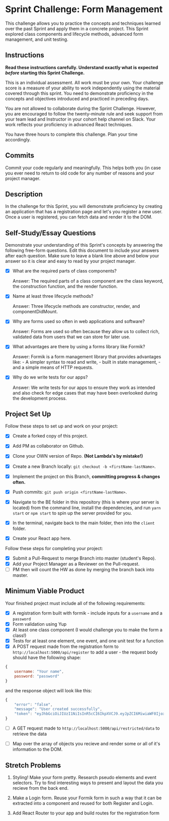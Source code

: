 # Sprint Challenge: Form Management

This challenge allows you to practice the concepts and techniques learned over the past Sprint and apply them in a concrete project. This Sprint explored class components and lifecycle methods, advanced form management, and unit testing.

## Instructions

**Read these instructions carefully. Understand exactly what is expected _before_ starting this Sprint Challenge.**

This is an individual assessment. All work must be your own. Your challenge score is a measure of your ability to work independently using the material covered through this sprint. You need to demonstrate proficiency in the concepts and objectives introduced and practiced in preceding days.

You are not allowed to collaborate during the Sprint Challenge. However, you are encouraged to follow the twenty-minute rule and seek support from your team lead and Instructor in your cohort help channel on Slack. Your work reflects your proficiency in advanced React techniques.

You have three hours to complete this challenge. Plan your time accordingly.

## Commits

Commit your code regularly and meaningfully. This helps both you (in case you ever need to return to old code for any number of reasons and your project manager.

## Description

In the challenge for this Sprint, you will demonstrate proficiency by creating an application that has a registration page and let's you register a new user. Once a user is registered, you can fetch data and render it to the DOM.

## Self-Study/Essay Questions

Demonstrate your understanding of this Sprint's concepts by answering the following free-form questions. Edit this document to include your answers after each question. Make sure to leave a blank line above and below your answer so it is clear and easy to read by your project manager.

- [X] What are the required parts of class components?

    Answer: The required parts of a class component are the class keyword, the construction function, and the render function.

- [X] Name at least three lifecycle methods?

    Answer: Three lifecycle methods are constructor, render, and componentDidMount.

- [X] Why are forms used so often in web applications and software?

    Answer: Forms are used so often because they allow us to collect rich, validated data from users that we can store for later use.

- [X] What advantages are there by using a forms library like Formik?

    Answer: Formik is a form management library that provides advantages like:
        - A simpler syntax to read and write,
        - built in state management,
        - and a simple means of HTTP requests.

- [X] Why do we write tests for our apps?

    Answer: We write tests for our apps to ensure they work as intended and also check for edge cases that may have been overlooked during the development process. 

## Project Set Up

Follow these steps to set up and work on your project:

- [X] Create a forked copy of this project.
- [X] Add PM as collaborator on Github.
- [X] Clone your OWN version of Repo. **(Not Lambda's by mistake!)**
- [X] Create a new Branch locally: `git checkout -b <firstName-lastName>`.

- [X] Implement the project on this Branch, **committing progress & changes often.**
- [X] Push commits: `git push origin <firstName-lastName>`.
- [X] Navigate to the BE folder in this repository (this is where your server is located) from the command line, install the dependencies, and run `yarn start` or `npm start` to spin up the server provided for you.
- [X] In the terminal, navigate back to the main folder, then into the `client` folder.
- [X] Create your React app here.

Follow these steps for completing your project:

- [X] Submit a Pull-Request to merge <firstName-lastName> Branch into master (student's Repo).
- [X] Add your Project Manager as a Reviewer on the Pull-request.
- [ ] PM then will count the HW as done by merging the branch back into master.

## Minimum Viable Product

Your finished project must include all of the following requirements:

- [X] A registration form built with formik - include inputs for a `username` and a `password`
- [X] Form validation using Yup
- [X] At least one class component (I would challenge you to make the form a class!)
- [X] Tests for at least one element, one event, and one unit test for a function
- [X] A POST request made from the registration form to `http://localhost:5000/api/register` to add a user - the request body should have the following shape:

```js
{
    username: "Your name",
    password: "password"
}
```

and the response object will look like this:

```js
{
    "error": "false",
    "message": "User created successfully",
    "token": "eyJhbGciOiJIUzI1NiIsInR5cCI6IkpXVCJ9.eyJpZCI6MiwiaWF0IjoxNTYzNDc2NTc0LCJleHAiOjE1NjM0ODAxNzR9.pIkjFgRRbrrg8j38YGiWpMlw0wgTWRfZmIIMAeFLQcw"
}
```

- [ ] A GET request made to `http://localhost:5000/api/restricted/data` to retrieve the data

- [ ] Map over the array of objects you recieve and render some or all of it's information to the DOM.

## Stretch Problems

1. Styling! Make your form pretty. Research pseudo elements and event selectors. Try to find interesting ways to present and layout the data you recieve from the back end.

1. Make a Login form. Reuse your Formik form in such a way that it can be extracted into a component and reused for both Register and Login.

1. Add React Router to your app and build routes for the registration form
